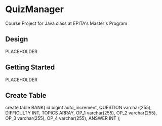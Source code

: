 # QuizManager
Course Project for Java class at EPITA's Master's Program

## Design
PLACEHOLDER 

## Getting Started
PLACEHOLDER 

## Create Table
create table BANK(
	id bigint auto_increment, 
	QUESTION varchar(255), 
	DIFFICULTY INT,
	TOPICS ARRAY,
	OP_1 varchar(255), 
	OP_2 varchar(255), 
	OP_3 varchar(255), 
	OP_4 varchar(255), 
	ANSWER INT
);